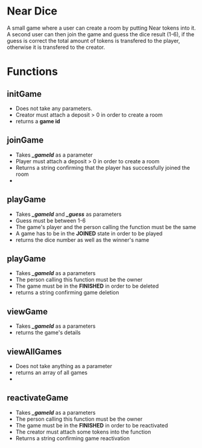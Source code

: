 # Near Dice

A small game where a user can create a room by putting Near tokens into it. A second user can then join the game and guess the dice result (1-6), if the guess is correct the total amount of tokens is transfered to the player, otherwise it is transfered to the creator.


# Functions
## initGame 

 - Does not take any parameters.
 - Creator must attach a deposit > 0 in order to create a room
 - returns a **game id**
## joinGame

 - Takes ***_gameId*** as a parameter
 - Player must attach a deposit > 0 in order to create a room
 - Returns a string confirming that the player has successfully joined the room
 - 
## playGame 

 - Takes ***_gameId*** and ***_guess*** as parameters
 - Guess must be between 1-6
 - The game's player and the person calling the function must be the same
 - A game has to be in the **JOINED** state in order to be played
 - returns the dice number as well as the winner's name
 
## playGame 

 - Takes ***_gameId*** as  a parameters
 - The person calling this function must be the owner 
 - The game must be in the **FINISHED** in order to be deleted
 - returns a string confirming game deletion
 
## viewGame 
 - Takes ***_gameId*** as  a parameters
 - returns the game's details
 
## viewAllGames 
 - Does not take anything as a parameter
 - returns an array of all games
 - 
## reactivateGame 
 - Takes ***_gameId*** as  a parameters
 - The person calling this function must be the owner 
 - The game must be in the **FINISHED** in order to be reactivated
 - The creator must attach some tokens into the function
 - Returns a string confirming game reactivation


